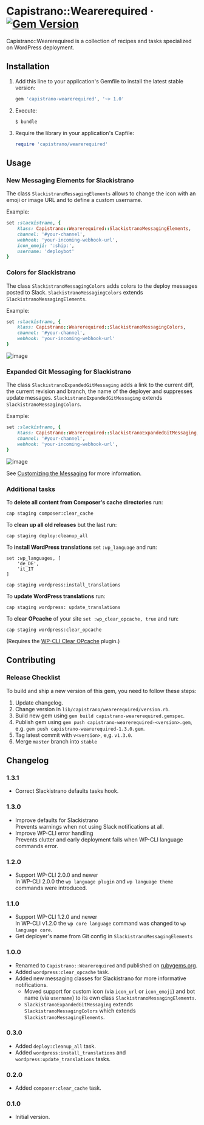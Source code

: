 # Capistrano::Wearerequired &middot; [![Gem Version](https://badge.fury.io/rb/capistrano-wearerequired.svg)](https://rubygems.org/gems/capistrano-wearerequired)

Capistrano::Wearerequired is a collection of recipes and tasks specialized on WordPress deployment.


## Installation

1. Add this line to your application's Gemfile to install the latest stable version:

   ```ruby
   gem 'capistrano-wearerequired', '~> 1.0'
   ```

2. Execute:

   ```
   $ bundle
   ```

3. Require the library in your application's Capfile:

   ```ruby
   require 'capistrano/wearerequired'
   ```


## Usage

### New Messaging Elements for Slackistrano

The class `SlackistranoMessagingElements` allows to change the icon with an emoji or image URL and to define a custom username.

Example:
```ruby
set :slackistrano, {
    klass: Capistrano::Wearerequired::SlackistranoMessagingElements,
    channel: '#your-channel',
    webhook: 'your-incoming-webhook-url',
    icon_emoji: ':ship:',
    username: 'deploybot'
}
```

### Colors for Slackistrano

The class `SlackistranoMessagingColors` adds colors to the deploy messages posted to Slack. `SlackistranoMessagingColors` extends `SlackistranoMessagingElements`.

Example:
```ruby
set :slackistrano, {
    klass: Capistrano::Wearerequired::SlackistranoMessagingColors,
    channel: '#your-channel',
    webhook: 'your-incoming-webhook-url'
}
```

![image](https://user-images.githubusercontent.com/1785641/30828166-73a570be-a245-11e7-8e1e-9eda33719179.png)

### Expanded Git Messaging for Slackistrano

The class `SlackistranoExpandedGitMessaging` adds a link to the current diff, the current revision and branch, the name of the deployer and suppresses update messages. `SlackistranoExpandedGitMessaging` extends `SlackistranoMessagingColors`.

Example:
```ruby
set :slackistrano, {
    klass: Capistrano::Wearerequired::SlackistranoExpandedGitMessaging,
    channel: '#your-channel',
    webhook: 'your-incoming-webhook-url',
}
```

![image](https://user-images.githubusercontent.com/1785641/30828269-c5e55fc4-a245-11e7-8ac9-94cf299ef5a3.png)

See [Customizing the Messaging](https://github.com/phallstrom/slackistrano/tree/v3.1.0#customizing-the-messaging) for more information.

### Additional tasks

To **delete all content from Composer's cache directories** run:

```
cap staging composer:clear_cache
```

To **clean up all old releases** but the last run:

```
cap staging deploy:cleanup_all
```

To **install WordPress translations** set `:wp_language` and run:

```
set :wp_languages, [
	'de_DE',
	'it_IT
]

cap staging wordpress:install_translations
```

To **update WordPress translations** run:

```
cap staging wordpress: update_translations
```

To **clear OPcache** of your site `set :wp_clear_opcache, true` and run:

```
cap staging wordpress:clear_opcache
```

(Requires the [WP-CLI Clear OPcache](https://packagist.org/packages/wearerequired/wp-cli-clear-opcache) plugin.)

## Contributing

### Release Checklist

To build and ship a new version of this gem, you need to follow these steps:

1. Update changelog.
2. Change version in `lib/capistrano/wearerequired/version.rb`.
3. Build new gem using `gem build capistrano-wearerequired.gemspec`.
4. Publish gem using `gem push capistrano-wearerequired-<version>.gem`, e.g. `gem push capistrano-wearerequired-1.3.0.gem`.
5. Tag latest commit with `v<version>`, e,g. `v1.3.0`.
6. Merge `master` branch into `stable`

## Changelog

### 1.3.1

* Correct Slackistrano defaults tasks hook.

### 1.3.0

* Improve defaults for Slackistrano  
  Prevents warnings when not using Slack notifications at all.
* Improve WP-CLI error handling  
  Prevents clutter and early deployment fails when WP-CLI language commands error.

### 1.2.0

* Support WP-CLI 2.0.0 and newer  
  In WP-CLI 2.0.0 the `wp language plugin` and `wp language theme` commands were introduced.

### 1.1.0

* Support WP-CLI 1.2.0 and newer  
  In WP-CLI v1.2.0 the  `wp core language` command was changed to `wp language core`.
* Get deployer's name from Git config in `SlackistranoMessagingElements`

### 1.0.0

* Renamed to `Capistrano::Wearerequired` and published on [rubygems.org](https://rubygems.org/gems/capistrano-wearerequired).
* Added `wordpress:clear_opcache` task.
* Added new messaging classes for Slackistrano for more informative notifications.
  * Moved support for custom icon (via `icon_url` or `icon_emoji`) and bot name (via `username`) to its own class `SlackistranoMessagingElements`.
  * `SlackistranoExpandedGitMessaging` extends `SlackistranoMessagingColors` which extends `SlackistranoMessagingElements`.

### 0.3.0

* Added `deploy:cleanup_all` task.
* Added `wordpress:install_translations` and `wordpress:update_translations` tasks.

### 0.2.0

* Added `composer:clear_cache` task.

### 0.1.0

* Initial version.
